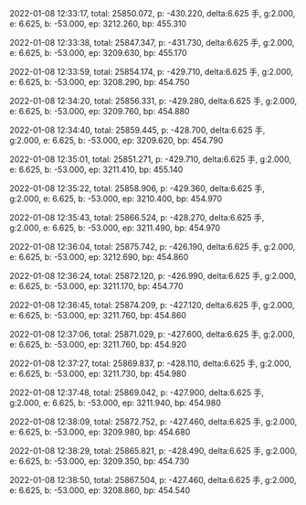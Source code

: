 2022-01-08 12:33:17, total: 25850.072, p: -430.220, delta:6.625 手, g:2.000, e: 6.625, b: -53.000, ep: 3212.260, bp: 455.310

2022-01-08 12:33:38, total: 25847.347, p: -431.730, delta:6.625 手, g:2.000, e: 6.625, b: -53.000, ep: 3209.630, bp: 455.170

2022-01-08 12:33:59, total: 25854.174, p: -429.710, delta:6.625 手, g:2.000, e: 6.625, b: -53.000, ep: 3208.290, bp: 454.750

2022-01-08 12:34:20, total: 25856.331, p: -429.280, delta:6.625 手, g:2.000, e: 6.625, b: -53.000, ep: 3209.760, bp: 454.880

2022-01-08 12:34:40, total: 25859.445, p: -428.700, delta:6.625 手, g:2.000, e: 6.625, b: -53.000, ep: 3209.620, bp: 454.790

2022-01-08 12:35:01, total: 25851.271, p: -429.710, delta:6.625 手, g:2.000, e: 6.625, b: -53.000, ep: 3211.410, bp: 455.140

2022-01-08 12:35:22, total: 25858.906, p: -429.360, delta:6.625 手, g:2.000, e: 6.625, b: -53.000, ep: 3210.400, bp: 454.970

2022-01-08 12:35:43, total: 25866.524, p: -428.270, delta:6.625 手, g:2.000, e: 6.625, b: -53.000, ep: 3211.490, bp: 454.970

2022-01-08 12:36:04, total: 25875.742, p: -426.190, delta:6.625 手, g:2.000, e: 6.625, b: -53.000, ep: 3212.690, bp: 454.860

2022-01-08 12:36:24, total: 25872.120, p: -426.990, delta:6.625 手, g:2.000, e: 6.625, b: -53.000, ep: 3211.170, bp: 454.770

2022-01-08 12:36:45, total: 25874.209, p: -427.120, delta:6.625 手, g:2.000, e: 6.625, b: -53.000, ep: 3211.760, bp: 454.860

2022-01-08 12:37:06, total: 25871.029, p: -427.600, delta:6.625 手, g:2.000, e: 6.625, b: -53.000, ep: 3211.760, bp: 454.920

2022-01-08 12:37:27, total: 25869.837, p: -428.110, delta:6.625 手, g:2.000, e: 6.625, b: -53.000, ep: 3211.730, bp: 454.980

2022-01-08 12:37:48, total: 25869.042, p: -427.900, delta:6.625 手, g:2.000, e: 6.625, b: -53.000, ep: 3211.940, bp: 454.980

2022-01-08 12:38:09, total: 25872.752, p: -427.460, delta:6.625 手, g:2.000, e: 6.625, b: -53.000, ep: 3209.980, bp: 454.680

2022-01-08 12:38:29, total: 25865.821, p: -428.490, delta:6.625 手, g:2.000, e: 6.625, b: -53.000, ep: 3209.350, bp: 454.730

2022-01-08 12:38:50, total: 25867.504, p: -427.460, delta:6.625 手, g:2.000, e: 6.625, b: -53.000, ep: 3208.860, bp: 454.540